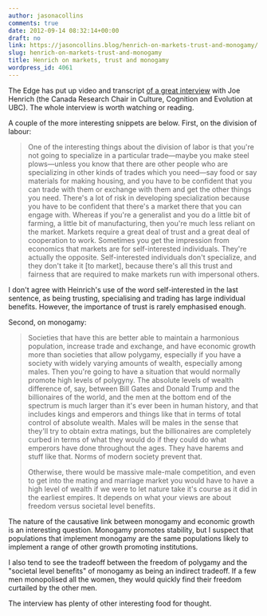 ```yaml
---
author: jasonacollins
comments: true
date: 2012-09-14 08:32:14+00:00
draft: no
link: https://jasoncollins.blog/henrich-on-markets-trust-and-monogamy/
slug: henrich-on-markets-trust-and-monogamy
title: Henrich on markets, trust and monogamy
wordpress_id: 4061
---
```


The Edge has put up video and transcript [of a great interview](http://www.edge.org/conversation/how-culture-drove-human-evolution) with Joe Henrich (the Canada Research Chair in Culture, Cognition and Evolution at UBC). The whole interview is worth watching or reading.

A couple of the more interesting snippets are below. First, on the division of labour:



<blockquote>One of the interesting things about the division of labor is that you're not going to specialize in a particular trade—maybe you make steel plows—unless you know that there are other people who are specializing in other kinds of trades which you need—say food or say materials for making housing, and you have to be confident that you can trade with them or exchange with them and get the other things you need. There's a lot of risk in developing specialization because you have to be confident that there's a market there that you can engage with. Whereas if you're a generalist and you do a little bit of farming, a little bit of manufacturing, then you're much less reliant on the market. Markets require a great deal of trust and a great deal of cooperation to work. Sometimes you get the impression from economics that markets are for self-interested individuals. They're actually the opposite. Self-interested individuals don't specialize, and they don't take it [to market], because there's all this trust and fairness that are required to make markets run with impersonal others.</blockquote>



I don't agree with Heinrich's use of the word self-interested in the last sentence, as being trusting, specialising and trading has large individual benefits. However, the importance of trust is rarely emphasised enough.

Second, on monogamy:



<blockquote>Societies that have this are better able to maintain a harmonious population, increase trade and exchange, and have economic growth more than societies that allow polygamy, especially if you have a society with widely varying amounts of wealth, especially among males. Then you're going to have a situation that would normally promote high levels of polygyny. The absolute levels of wealth difference of, say, between Bill Gates and Donald Trump and the billionaires of the world, and the men at the bottom end of the spectrum is much larger than it's ever been in human history, and that includes kings and emperors and things like that in terms of total control of absolute wealth. Males will be males in the sense that they'll try to obtain extra matings, but the billionaires are completely curbed in terms of what they would do if they could do what emperors have done throughout the ages. They have harems and stuff like that. Norms of modern society prevent that.

Otherwise, there would be massive male-male competition, and even to get into the mating and marriage market you would have to have a high level of wealth if we were to let nature take it's course as it did in the earliest empires. It depends on what your views are about freedom versus societal level benefits.</blockquote>



The nature of the causative link between monogamy and economic growth is an interesting question. Monogamy promotes stability, but I suspect that populations that implement monogamy are the same populations likely to implement a range of other growth promoting institutions.

I also tend to see the tradeoff between the freedom of polygamy and the "societal level benefits" of monogamy as being an indirect tradeoff. If a few men monopolised all the women, they would quickly find their freedom curtailed by the other men.

The interview has plenty of other interesting food for thought.
